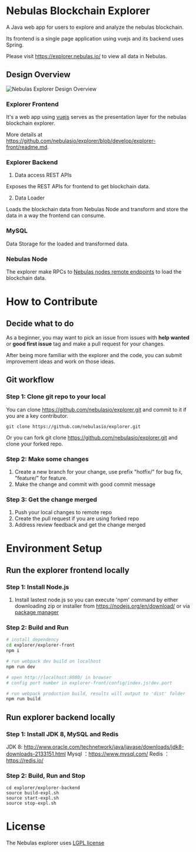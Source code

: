 # Nebulas Blockchain Explorer
A Java web app for users to explore and analyze the nebulas blockchain.

Its frontend is a single page application using vuejs and its backend uses Spring.

Please visit https://explorer.nebulas.io/ to view all data in Nebulas.

## Design Overview
![Nebulas Explorer Design Overview](https://i.imgur.com/vEdztR4.jpg)

### Explorer Frontend
It's a web app using [vuejs](https://vuejs.org/) serves as the presentation layer for the nebulas blockchain explorer.

More details at https://github.com/nebulasio/explorer/blob/develop/explorer-front/readme.md.

### Explorer Backend
1. Data access REST APIs

Exposes the REST APIs for frontend to get blockchain data.

2. Data Loader

Loads the blockchain data from Nebulas Node and transform and store the data in a way the frontend can consume.

### MySQL
Data Storage for the loaded and transformed data.

### Nebulas Node
The explorer make RPCs to [Nebulas nodes remote endpoints](https://github.com/nebulasio/wiki/blob/master/rpc.md) to load the blockchain data.

# How to Contribute
## Decide what to do
As a beginner, you may want to pick an issue from issues with **help wanted** or **good first issue** tag and make a pull request for your changes.

After being more familiar with the explorer and the code, you can submit improvement ideas and work on those ideas.

## Git workflow
### Step 1: Clone git repo to your local
You can clone https://github.com/nebulasio/explorer.git and commit to it if you are a key contributor.

```shell
git clone https://github.com/nebulasio/explorer.git
```

Or you can fork git clone https://github.com/nebulasio/explorer.git and clone your forked repo.

### Step 2: Make some changes
1. Create a new branch for your change, use prefix "hotfix/" for bug fix, "feature/" for feature.
2. Make the change and commit with good commit message

### Step 3: Get the change merged
1. Push your local changes to remote repo
2. Create the pull request if you are using forked repo
3. Address review feedback and get the change merged

# Environment Setup
## Run the explorer frontend locally
### Step 1: Install Node.js
1. Install lastest node.js so you can execute 'npm' command by either downloading zip or installer from https://nodejs.org/en/download/ or via [package manager](https://nodejs.org/en/download/package-manager/)

### Step 2: Build and Run
```bash
# install dependency
cd explorer/explorer-front
npm i

# run webpack dev build on localhost
npm run dev

# open http://localhost:8080/ in browser
# config port number in explorer-front/config/index.js!dev.port

# run webpack production build, results will output to 'dist' folder
npm run build
```

## Run explorer backend locally
### Step 1: Install JDK 8, MySQL and Redis
JDK 8: http://www.oracle.com/technetwork/java/javase/downloads/jdk8-downloads-2133151.html
Mysql ：https://www.mysql.com/
Redis ：https://redis.io/

### Step 2: Build, Run and Stop
```
cd explorer/explorer-backend
source build-expl.sh
source start-expl.sh
source stop-expl.sh
```

# License
The Nebulas explorer uses [LGPL license](https://github.com/nebulasio/explorer/blob/develop/LICENSE)
